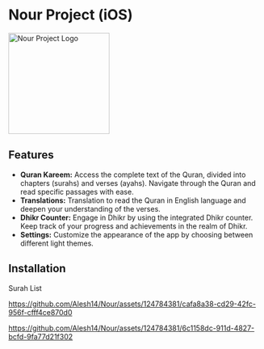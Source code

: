 # Nour Project (iOS)

<img src="https://github.com/Alesh14/Nour/assets/124784381/a1afe48e-ca87-4091-a07e-d58ab43d51f3" alt="Nour Project Logo" width="200" height="200">

## Features

- **Quran Kareem:** Access the complete text of the Quran, divided into chapters (surahs) and verses (ayahs). Navigate through the Quran and read specific passages with ease.
- **Translations:** Translation to read the Quran in English language and deepen your understanding of the verses.
- **Dhikr Counter:** Engage in Dhikr by using the integrated Dhikr counter. Keep track of your progress and achievements in the realm of Dhikr.
- **Settings:** Customize the appearance of the app by choosing between different light themes.

## Installation

Surah List


https://github.com/Alesh14/Nour/assets/124784381/cafa8a38-cd29-42fc-956f-cfff4ce870d0  


https://github.com/Alesh14/Nour/assets/124784381/6c1158dc-911d-4827-bcfd-9fa77d21f302

